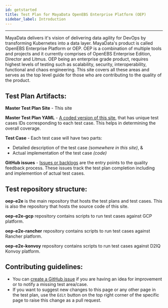 ```yaml
---
id: getstarted
title: Test Plan for MayaData OpenEBS Enterprise Platform (OEP)
sidebar_label: Introduction
---
```

------

MayaData delivers it's vision of delivering data agility for DevOps by transforming Kubernetes into a data layer. MayaData's product is called OpenEBS Enterprise Platform or OEP. OEP is a combination of multiple tools and projects and it currently comprises of OpenEBS Enterprise Edition, Director and Litmus. OEP being an enterprise grade product, requires highest levels of testing such as scalability, security, interoperability, functional and chaos engineering. This site covers all these areas and serves as the top level guide for those who are contributing to the quality of the product.



## Test Plan Artifacts:

**Master Test Plan Site** - This site

**Master Test Plan YAML** - [A coded version of this site](https://github.com/mayadata-io/oep-e2e/blob/master/.master-plan.yml), that has unique test cases IDs corresponding to each test case. This helps in determining the overall coverage.

**Test Case** - Each test case will have two parts:
- Detailed description of the test case _(somewhere in this site)_, &
- Actual implementation of the test case _(code)_

**GitHub issues** - [Issues or backlogs](https://github.com/mayadata-io/oep-e2e/issues) are the entry points to the quality feedback process. These issues track the test plan completion including and implemention of actual test cases.


## Test repository structure:

**oep-e2e** is the main repository that hosts the test plans and test cases. This is also the repository that hosts the source code of this site. 

**oep-e2e-gcp** repository contains scripts to run test cases against GCP platform.

**oep-e2e-rancher** repository contains scripts to run test cases against Rancher platform.

**oep-e2e-konvoy** repository contains scripts to run test cases against D2IQ Konvoy platform.



## Contributing guidelines:

- You can [create a GitHub issue](https://github.com/mayadata-io/oep-e2e/issues/new/choose) if you are having an idea for improvement or to notify a missing test area/case.
- If you want to suggest new changes to this page or any other page in the test plan, use the `Edit` button on the top right corner of the specific page to raise this change as a pull request.








